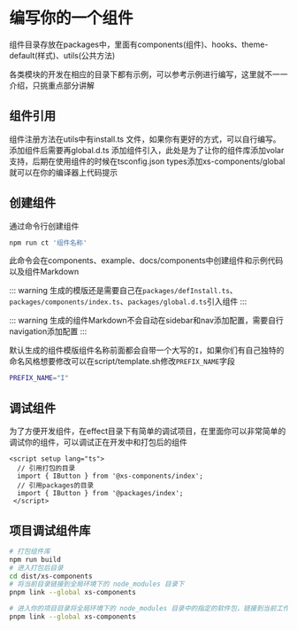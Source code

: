# 编写你的一个组件

组件目录存放在packages中，里面有components(组件)、hooks、theme-default(样式)、utils(公共方法)

各类模块的开发在相应的目录下都有示例，可以参考示例进行编写，这里就不一一介绍，只挑重点部分讲解

## 组件引用

组件注册方法在utils中有install.ts 文件，如果你有更好的方式，可以自行编写。添加组件后需要再global.d.ts 添加组件引入，此处是为了让你的组件库添加volar支持，后期在使用组件的时候在tsconfig.json types添加xs-components/global就可以在你的编译器上代码提示

## 创建组件

通过命令行创建组件

``` bash
npm run ct '组件名称'
```

此命令会在components、example、docs/components中创建组件和示例代码以及组件Markdown

::: warning
生成的模版还是需要自己在`packages/defInstall.ts`、`packages/components/index.ts`、`packages/global.d.ts`引入组件
:::

::: warning
生成的组件Markdown不会自动在sidebar和nav添加配置，需要自行navigation添加配置
:::

默认生成的组件模版组件名称前面都会自带一个大写的`I`，如果你们有自己独特的命名风格想要修改可以在script/template.sh修改`PREFIX_NAME`字段

``` bash
PREFIX_NAME="I"
```

## 调试组件

为了方便开发组件，在effect目录下有简单的调试项目，在里面你可以非常简单的调试你的组件，可以调试正在开发中和打包后的组件

``` vue
<script setup lang="ts">
  // 引用打包的目录
  import { IButton } from '@xs-components/index';
  // 引用packages的目录
  import { IButton } from '@packages/index';
 </script>
```

## 项目调试组件库

``` bash
# 打包组件库
npm run build
# 进入打包后目录
cd dist/xs-components
# 将当前目录链接到全局环境下的 node_modules 目录下
pnpm link --global xs-components

# 进入你的项目目录将全局环境下的 node_modules 目录中的指定的软件包，链接到当前工作目录下
pnpm link --global xs-components
```
